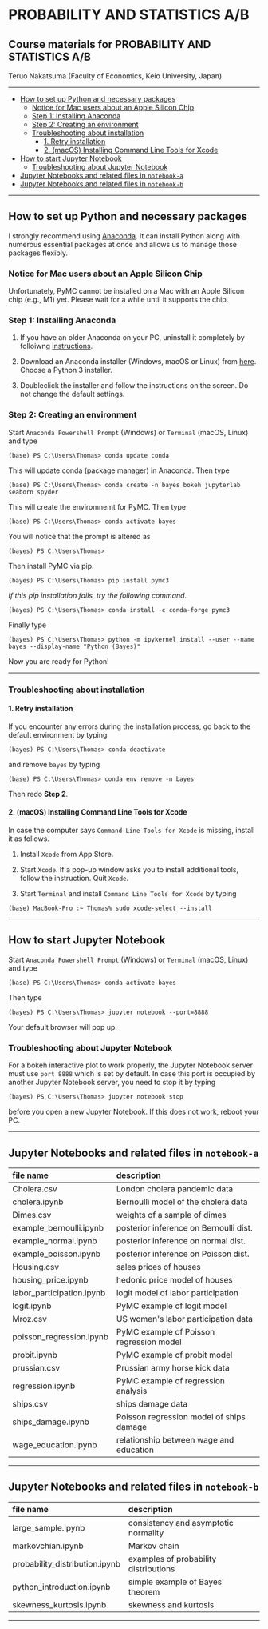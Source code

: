 # PROBABILITY AND STATISTICS A/B <!-- omit in toc -->

## Course materials for PROBABILITY AND STATISTICS A/B <!-- omit in toc -->

Teruo Nakatsuma (Faculty of Economics, Keio University, Japan)

---

- [How to set up Python and necessary packages](#how-to-set-up-python-and-necessary-packages)
  - [Notice for Mac users about an Apple Silicon Chip](#notice-for-mac-users-about-an-apple-silicon-chip)
  - [Step 1: Installing Anaconda](#step-1-installing-anaconda)
  - [Step 2: Creating an environment](#step-2-creating-an-environment)
  - [Troubleshooting about installation](#troubleshooting-about-installation)
    - [1. Retry installation](#1-retry-installation)
    - [2. (macOS) Installing Command Line Tools for Xcode](#2-macos-installing-command-line-tools-for-xcode)
- [How to start Jupyter Notebook](#how-to-start-jupyter-notebook)
  - [Troubleshooting about Jupyter Notebook](#troubleshooting-about-jupyter-notebook)
- [Jupyter Notebooks and related files in `notebook-a`](#jupyter-notebooks-and-related-files-in-notebook-a)
- [Jupyter Notebooks and related files in `notebook-b`](#jupyter-notebooks-and-related-files-in-notebook-b)

---

## How to set up Python and necessary packages

I strongly recommend using [Anaconda](https://www.anaconda.com/). It can install Python along with numerous essential packages at once and allows us to manage those packages flexibly.

### Notice for Mac users about an Apple Silicon Chip

Unfortunately, PyMC cannot be installed on a Mac with an Apple Silicon chip (e.g., M1) yet. Please wait for a while until it supports the chip.

### Step 1: Installing Anaconda

1. If you have an older Anaconda on your PC, uninstall it completely by folloiwng [instructions](https://docs.anaconda.com/anaconda/install/uninstall/).

2. Download an Anaconda installer (Windows, macOS or Linux) from [here](https://www.anaconda.com/distribution/). Choose a Python 3 installer.

3. Doubleclick the installer and follow the instructions on the screen. Do not change the default settings.

### Step 2: Creating an environment

Start `Anaconda Powershell Prompt` (Windows) or `Terminal` (macOS, Linux) and type

```IPython
(base) PS C:\Users\Thomas> conda update conda
```

This will update conda (package manager) in Anaconda. Then type

```IPython
(base) PS C:\Users\Thomas> conda create -n bayes bokeh jupyterlab seaborn spyder
```

This will create the enviromnemt for PyMC. Then type

```IPython
(base) PS C:\Users\Thomas> conda activate bayes
```

You will notice that the prompt is altered as

```IPython
(bayes) PS C:\Users\Thomas>
```

Then install PyMC via pip.

```IPython
(bayes) PS C:\Users\Thomas> pip install pymc3
```

*If this pip installation fails, try the following command.*

```IPython
(bayes) PS C:\Users\Thomas> conda install -c conda-forge pymc3
```

Finally type

```IPython
(bayes) PS C:\Users\Thomas> python -m ipykernel install --user --name bayes --display-name "Python (Bayes)"
```

Now you are ready for Python!

---

### Troubleshooting about installation

#### 1. Retry installation

If you encounter any errors during the installation process, go back to the default environment by typing

```IPython
(bayes) PS C:\Users\Thomas> conda deactivate
```

and remove `bayes` by typing

```IPython
(base) PS C:\Users\Thomas> conda env remove -n bayes
```

Then redo **Step 2**.

#### 2. (macOS) Installing Command Line Tools for Xcode

In case the computer says `Command Line Tools for Xcode` is missing,  install it as follows.

1. Install `Xcode` from App Store.

2. Start `Xcode`. If a pop-up window asks you to install additional tools, follow the instruction. Quit `Xcode`.

3. Start `Terminal` and install `Command Line Tools for Xcode` by typing

``` IPython
(base) MacBook-Pro :~ Thomas% sudo xcode-select --install
```

---

## How to start Jupyter Notebook

<!--- ### Method 1: From the command line -->

Start `Anaconda Powershell Prompt` (Windows) or `Terminal` (macOS, Linux) and type

```IPython
(base) PS C:\Users\Thomas> conda activate bayes
```

Then type

```IPython
(bayes) PS C:\Users\Thomas> jupyter notebook --port=8888
```

Your default browser will pop up.

### Troubleshooting about Jupyter Notebook

For a bokeh interactive plot to work properly, the Jupyter Notebook server must use `port 8888` which is set by default. In case this port is occupied by another Jupyter Notebook server, you need to stop it by typing

```IPython
(bayes) PS C:\Users\Thomas> jupyter notebook stop
```

before you open a new Jupyter Notebook. If this does not work, reboot your PC.

<!-- Click the `Python (Bayes)` button to create a Jupyter notebook. -->

<!-- ![Anaconda Navigator](Screenshot-JupyterLab.png) -->

<!--- ### Method 2: From Anaconda Navigator

Start `Anaconda Navigator`. You may find it in `Start Menu` (Windows) or `Launchpad` (macOS). Alternatively you just type

```IPython
(base) PS C:\Users\Thomas> anaconda-navigator
```

in `Anaconda Powershell Prompt` (Windows) or `Terminal` (macOS, Linux).

Click the `Launch` button in the `Jupyter Notebook` panel.
-->

<!-- ![Anaconda Navigator](Screenshot-AnacondaNavigator.png) -->

---

## Jupyter Notebooks and related files in `notebook-a`

| file name | description |
|:-------------------------------|:------------------------------------------|
| Cholera.csv                    | London cholera pandemic data              |
| cholera.ipynb                  | Bernoulli model of the cholera data       |
| Dimes.csv                      | weights of a sample of dimes              |
| example_bernoulli.ipynb        | posterior inference on Bernoulli dist.    |
| example_normal.ipynb           | posterior inference on normal dist.       |
| example_poisson.ipynb          | posterior inference on Poisson dist.      |
| Housing.csv                    | sales prices of houses                    |
| housing_price.ipynb            | hedonic price model of houses             |
| labor_participation.ipynb      | logit model of labor participation        |
| logit.ipynb                    | PyMC example of logit model               |
| Mroz.csv                       | US women's labor participation data       |
| poisson_regression.ipynb       | PyMC example of Poisson regression model  |
| probit.ipynb                   | PyMC example of probit model              |
| prussian.csv                   | Prussian army horse kick data             |
| regression.ipynb               | PyMC example of regression analysis       |
| ships.csv                      | ships damage data                         |
| ships_damage.ipynb             | Poisson regression model of ships damage  |
| wage_education.ipynb           | relationship between wage and education   |

---

## Jupyter Notebooks and related files in `notebook-b`

| file name | description |
|:-------------------------------|:------------------------------------------|
| large_sample.ipynb             | consistency and asymptotic normality      |
| markovchian.ipynb              | Markov chain                              |
| probability_distribution.ipynb | examples of probability distributions     |
| python_introduction.ipynb      | simple example of Bayes' theorem          |
| skewness_kurtosis.ipynb        | skewness and kurtosis                     |

---
